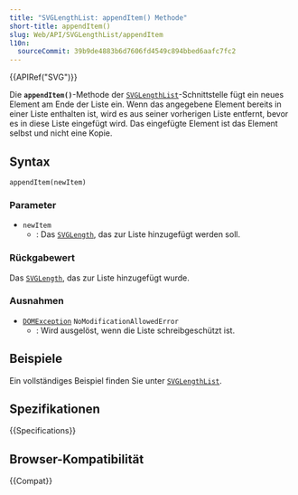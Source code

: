 ```yaml
---
title: "SVGLengthList: appendItem() Methode"
short-title: appendItem()
slug: Web/API/SVGLengthList/appendItem
l10n:
  sourceCommit: 39b9de4883b6d7606fd4549c894bbed6aafc7fc2
---
```


{{APIRef("SVG")}}

Die **`appendItem()`**-Methode der [`SVGLengthList`](/de/docs/Web/API/SVGLengthList)-Schnittstelle fügt ein neues Element am Ende der Liste ein. Wenn das angegebene Element bereits in einer Liste enthalten ist, wird es aus seiner vorherigen Liste entfernt, bevor es in diese Liste eingefügt wird. Das eingefügte Element ist das Element selbst und nicht eine Kopie.

## Syntax

```js-nolint
appendItem(newItem)
```

### Parameter

- `newItem`
  - : Das [`SVGLength`](/de/docs/Web/API/SVGLength), das zur Liste hinzugefügt werden soll.

### Rückgabewert

Das [`SVGLength`](/de/docs/Web/API/SVGLength), das zur Liste hinzugefügt wurde.

### Ausnahmen

- [`DOMException`](/de/docs/Web/API/DOMException) `NoModificationAllowedError`
  - : Wird ausgelöst, wenn die Liste schreibgeschützt ist.

## Beispiele

Ein vollständiges Beispiel finden Sie unter [`SVGLengthList`](/de/docs/Web/API/SVGLengthList).

## Spezifikationen

{{Specifications}}

## Browser-Kompatibilität

{{Compat}}
